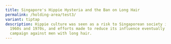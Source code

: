 ```yaml
---
title: Singapore's Hippie Hysteria and the Ban on Long Hair
permalink: /holding-area/test3/
variant: tiptap
description: Hippie culture was seen as a risk to Singaporean society in the
  1960s and 1970s, and efforts made to reduce its influence eventually led to a
  campaign against men with long hair.
---
```

<p></p>